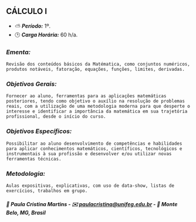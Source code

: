 ## CÁLCULO I

* :partly_sunny: ***Período:*** 1º.
* :clock3: ***Carga Horária:*** 60 h/a.
 
### *Ementa:* 
    Revisão dos conteúdos básicos da Matématica, como conjuntos numéricos, produtos notáveis, fatoração, equações, funções, limites, derivadas.
 
### *Objetivos Gerais:*
    Fornecer ao aluno, ferramentas para as aplicações matemáticas posteriores, tendo como objetivo o auxílio na resolução de problemas reais, com a utilização de uma metodologia moderna para que desperte o interesse e identificar a importância da matemática em sua trajetória profissional, desde o início do curso.
 
### *Objetivos Específicos:*
    Possibilitar ao aluno desenvolvimento de competências e habilidades para aplicar conhecimentos matemáticos, científicos, tecnológicos e instrumentais à sua profissão e desenvolver e/ou utilizar novas ferramentas técnicas.
 
### *Metodologia:*
    Aulas expositivas, explicativas, com uso de data-show, listas de exercícios, trabalhos em grupo.


##### :busts_in_silhouette: Paula Cristina Martins - :envelope: paulacristina@unifeg.edu.br - :house_with_garden: Monte Belo, MG, Brasil